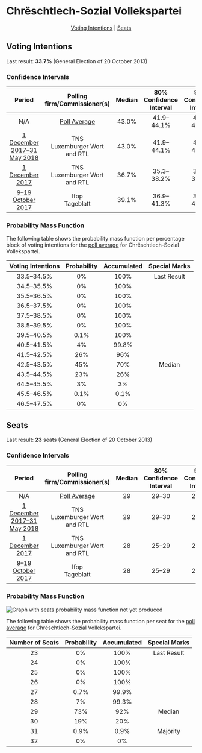 # Chrëschtlech-Sozial Vollekspartei

<p align="center"><a href="#voting-intentions">Voting Intentions</a> | <a href="#seats">Seats</a></p>

## Voting Intentions

Last result: **33.7%** (General Election of 20 October 2013)

### Confidence Intervals

| Period     | Polling firm/Commissioner(s) | Median | 80% Confidence Interval | 90% Confidence Interval | 95% Confidence Interval | 99% Confidence Interval |
|:----------:|:----------------:|:-----------:|:-----------------------:|:-----------------------:|:-----------------------:|:-----------------------:|
| N/A | [Poll Average](average.html) | 43.0% | 41.9–44.1% | 41.6–44.4% | 41.4–44.6% | 40.9–45.2% |
| [1 December 2017–31 May 2018](2018-05-31-TNS.html) | TNS <br> Luxemburger Wort and RTL | 43.0% | 41.9–44.1% | 41.6–44.4% | 41.4–44.6% | 40.9–45.2% |
| [1 December 2017](2017-12-01-TNS.html) | TNS <br> Luxemburger Wort and RTL | 36.7% | 35.3–38.2% | 34.8–38.6% | 34.5–38.9% | 33.8–39.7% |
| [9–19 October 2017](2017-10-19-Ifop.html) | Ifop <br> Tageblatt | 39.1% | 36.9–41.3% | 36.3–41.9% | 35.8–42.4% | 34.8–43.5% |

### Probability Mass Function

The following table shows the probability mass function per percentage block of voting intentions for the [poll average](average.html) for Chrëschtlech-Sozial Vollekspartei.

| Voting Intentions | Probability | Accumulated | Special Marks |
|:-----------------:|:-----------:|:-----------:|:-------------:|
| 33.5–34.5% | 0% | 100% | Last Result |
| 34.5–35.5% | 0% | 100% |  |
| 35.5–36.5% | 0% | 100% |  |
| 36.5–37.5% | 0% | 100% |  |
| 37.5–38.5% | 0% | 100% |  |
| 38.5–39.5% | 0% | 100% |  |
| 39.5–40.5% | 0.1% | 100% |  |
| 40.5–41.5% | 4% | 99.8% |  |
| 41.5–42.5% | 26% | 96% |  |
| 42.5–43.5% | 45% | 70% | Median |
| 43.5–44.5% | 23% | 26% |  |
| 44.5–45.5% | 3% | 3% |  |
| 45.5–46.5% | 0.1% | 0.1% |  |
| 46.5–47.5% | 0% | 0% |  |


## Seats

Last result: **23** seats (General Election of 20 October 2013)

### Confidence Intervals

| Period     | Polling firm/Commissioner(s) | Median | 80% Confidence Interval | 90% Confidence Interval | 95% Confidence Interval | 99% Confidence Interval |
|:----------:|:----------------:|:------:|:-----------------------:|:-----------------------:|:-----------------------:|:-----------------------:|
| N/A | [Poll Average](average.html) | 29 | 29–30 | 28–30 | 28–30 | 27–31 |
| [1 December 2017–31 May 2018](2018-05-31-TNS.html) | TNS <br> Luxemburger Wort and RTL | 29 | 29–30 | 28–30 | 28–30 | 27–31 |
| [1 December 2017](2017-12-01-TNS.html) | TNS <br> Luxemburger Wort and RTL | 28 | 25–29 | 24–29 | 24–30 | 24–30 |
| [9–19 October 2017](2017-10-19-Ifop.html) | Ifop <br> Tageblatt | 28 | 25–29 | 25–30 | 25–30 | 24–31 |

### Probability Mass Function

![Graph with seats probability mass function not yet produced](average-seats-pmf-chrëschtlech-sozialvollekspartei.png "Seats Probability Mass Function")

The following table shows the probability mass function per seat for the [poll average](average.html) for Chrëschtlech-Sozial Vollekspartei.

| Number of Seats | Probability | Accumulated | Special Marks |
|:---------------:|:-----------:|:-----------:|:-------------:|
| 23 | 0% | 100% | Last Result |
| 24 | 0% | 100% |  |
| 25 | 0% | 100% |  |
| 26 | 0% | 100% |  |
| 27 | 0.7% | 99.9% |  |
| 28 | 7% | 99.3% |  |
| 29 | 73% | 92% | Median |
| 30 | 19% | 20% |  |
| 31 | 0.9% | 0.9% | Majority |
| 32 | 0% | 0% |  |


